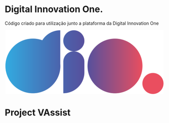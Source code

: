 # Digital Innovation One.

Código criado para utilização junto a plataforma da Digital Innovation One

<p align="center"><img src="./Logo.png" width="500"></p>

# Project VAssist
